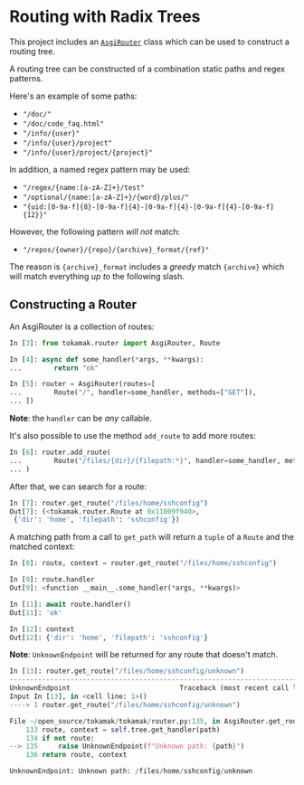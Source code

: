 # Routing with Radix Trees

This project includes an [`AsgiRouter`](/reference/router/#tokamak.router.AsgiRouter) class which can be used to construct a routing tree.

A routing tree can be constructed of a combination static paths and regex patterns.

Here's an example of some paths:

- `"/doc/"`
- `"/doc/code_faq.html"`
- `"/info/{user}"`
- `"/info/{user}/project"`
- `"/info/{user}/project/{project}"`

In addition, a named regex pattern may be used:

- `"/regex/{name:[a-zA-Z]+}/test"`
- `"/optional/{name:[a-zA-Z]+}/{word}/plus/"`
- `"{uid:[0-9a-f]{8}-[0-9a-f]{4}-[0-9a-f]{4}-[0-9a-f]{4}-[0-9a-f]{12}}"`

However, the following pattern _will not_ match:

- `"/repos/{owner}/{repo}/{archive}_format/{ref}"`

The reason is `{archive}_format` includes a _greedy_ match `{archive}` which will match everything _up to_ the following slash.

## Constructing a Router

An AsgiRouter is a collection of routes:

```python
In [3]: from tokamak.router import AsgiRouter, Route

In [4]: async def some_handler(*args, **kwargs):
...        return "ok"

In [5]: router = AsgiRouter(routes=[
...        Route("/", handler=some_handler, methods=["GET"]),
... ])
```

**Note**: the `handler` can be _any_ callable.

It's also possible to use the method `add_route` to add more routes:

```python
In [6]: router.add_route(
...        Route("/files/{dir}/{filepath:*}", handler=some_handler, methods=["POST"])
... )
```

After that, we can search for a route:

```python
In [7]: router.get_route("/files/home/sshconfig")
Out[7]: (<tokamak.router.Route at 0x11009f940>,
 {'dir': 'home', 'filepath': 'sshconfig'})
```

A matching path from a call to `get_path` will return a `tuple` of a `Route` and the matched context:

```python
In [8]: route, context = router.get_route("/files/home/sshconfig")

In [9]: route.handler
Out[9]: <function __main__.some_handler(*args, **kwargs)>

In [11]: await route.handler()
Out[11]: 'ok'

In [12]: context
Out[12]: {'dir': 'home', 'filepath': 'sshconfig'}
```

**Note**: `UnknownEndpoint` will be returned for any route that doesn't match.

```python
In [13]: router.get_route("/files/home/sshconfig/unknown")
---------------------------------------------------------------------------
UnknownEndpoint                           Traceback (most recent call last)
Input In [13], in <cell line: 1>()
----> 1 router.get_route("/files/home/sshconfig/unknown")

File ~/open_source/tokamak/tokamak/router.py:135, in AsgiRouter.get_route(self, path)
    133 route, context = self.tree.get_handler(path)
    134 if not route:
--> 135     raise UnknownEndpoint(f"Unknown path: {path}")
    136 return route, context

UnknownEndpoint: Unknown path: /files/home/sshconfig/unknown
```
